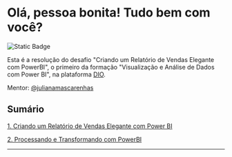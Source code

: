 # Olá, pessoa bonita! Tudo bem com você? 

![Static Badge](https://img.shields.io/badge/PowerBI-000?style=for-the-badge&logo=PowerBI)

Esta é a resolução do desafio "Criando um Relatório de Vendas Elegante com PowerBI", o primeiro da formação "Visualização e Análise de Dados com Power BI", na plataforma [DIO](https://web.dio.me/home).

Mentor: [@julianamascarenhas](https://github.com/julianazanelatto)

## Sumário

[1. Criando um Relatório de Vendas Elegante com Power BI](/challenge1/README.md)

[2. Processando e Transformando com PowerBI](/challenge2/README.md)

---
